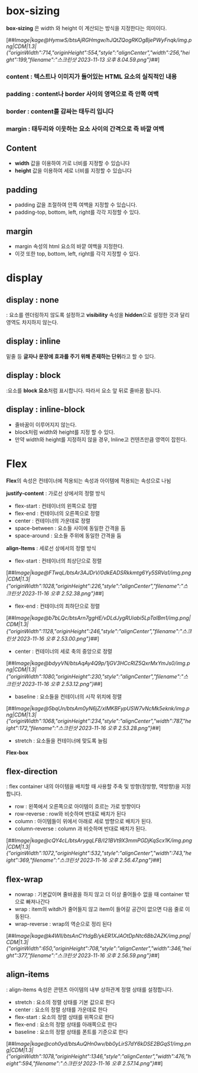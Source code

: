 # box-sizing

**box-sizing** 은 width 와 height 이 계산되는 방식을 지정한다는 의미이다.

[##_Image|kage@HymwS/btsAjRGHmgw/hJQtZQogRKOgBjePWyFnqk/img.png|CDM|1.3|{"originWidth":714,"originHeight":554,"style":"alignCenter","width":256,"height":199,"filename":"스크린샷 2023-11-13 오후 8.04.59.png"}_##]

### content : 텍스트나 이미지가 들어있는 HTML 요소의 실직적인 내용

### padding : content나 border 사이의 영역으로 즉 안쪽 여백

### border : content를 감싸는 태두리 입니다

### margin : 태두리와 이웃하는 요소 사이의 간격으로 즉 바깥 여백

## Content

-   **width** 값을 이용하여 가로 너비를 지정할 수 있습니다
-   **height** 값을 이용하여 세로 너비를 지정할 수 있습니다

## padding

-   padding 값을 조절하여 안쪽 여백을 지정할 수 있습니다.
-   padding-top, bottom, left, right를 각각 지정할 수 있다.

## margin

-   margin 속성의 html 요소의 바깥 여백을 지정한다.
-   이것 또한 top, bottom, left, right를 각각 지정할 수 있다.

# display

## display : none

: 요소를 렌더링하지 않도록 설정하고 **visibility** 속성을 **hidden**으로 설정한 것과 달리 영역도 차지하지 않는다.

## display : inline

밑줄 등 **글자나 문장에 효과를 주기 위해 존재하는 단위**라고 할 수 있다.

## display : block

:요소를 **block 요소**처럼 표시합니다. 따라서 요소 앞 뒤로 줄바꿈 됩니다.

## display : inline-block

-   줄바꿈이 이루어지지 않는다.
-   block처럼 width와 height를 지정 할 수 있다.
-   만약 width와 height를 지정하지 않을 경우, lnline고 컨텐츠만큼 영역이 잡힌다.

# Flex

**Flex**의 속성은 컨테이너에 적용되는 속성과 아이템에 적용되는 속성으로 나뉨

**justify-content** : 가로선 상에서의 정렬 방식

-   flex-start : 컨테이너의 왼쪽으로 정렬
-   flex-end : 컨테이너의 오른쪽으로 정렬
-   center : 컨테이너의 가운데로 정렬
-   space-between : 요소들 사이에 동일한 간격을 둠
-   space-around : 요소들 주위에 동일한 간격을 둠

**align-ltems** : 세로선 상에서의 정렬 방식

-   flex-start : 컨테이너의 최상단으로 정렬

[##_Image|kage@FTwqL/btsAr3AJDrV/0dkEADSRkkmtg6Yy5SRVa1/img.png|CDM|1.3|{"originWidth":1028,"originHeight":226,"style":"alignCenter","filename":"스크린샷 2023-11-16 오후 2.52.38.png"}_##]

-   flex-end : 컨테이너의 최하단으로 정렬

[##_Image|kage@b7bLQc/btsArn7ggHE/vDLdJygRUiabi5LpTaIBm1/img.png|CDM|1.3|{"originWidth":1128,"originHeight":246,"style":"alignCenter","filename":"스크린샷 2023-11-16 오후 2.53.00.png"}_##]

-   center : 컨테이너의 세로 축의 중앙으로 정렬

[##_Image|kage@bdyyVN/btsAqAy4Q9p/1jGV3HCcRlZ5QxrMxYmJs0/img.png|CDM|1.3|{"originWidth":1080,"originHeight":230,"style":"alignCenter","filename":"스크린샷 2023-11-16 오후 2.53.12.png"}_##]

-   baseline : 요소들을 컨테이너의 시작 위치에 정렬

[##_Image|kage@5bqUn/btsAm0yN6jZ/xlMKBFypUSW7vNcMk5eknk/img.png|CDM|1.3|{"originWidth":1068,"originHeight":234,"style":"alignCenter","width":787,"height":172,"filename":"스크린샷 2023-11-16 오후 2.53.28.png"}_##]

-   stretch : 요소들을 컨테이너에 맞도록 늘림

**Flex-box**

## flex-direction

: flex container 내의 아이템을 배치할 때 사용할 주축 및 방향(정방향, 역방향)을 지정합니다.

-   row : 왼쪽에서 오른쪽으로 아이템이 흐르는 가로 방향이다
-   row-reverse : row와 비슷하며 반대로 배치가 된다
-   column : 아이템들이 위에서 아래로 세로 방향으로 배치가 된다.
-   column-reverse : column 과 비슷하며 반대로 배치가 된다.

[##_Image|kage@cQY4cL/btsArygqLFB/I21BVt9X3mmPGDjKqScx1K/img.png|CDM|1.3|{"originWidth":1072,"originHeight":532,"style":"alignCenter","width":743,"height":369,"filename":"스크린샷 2023-11-16 오후 2.56.47.png"}_##]

## flex-wrap

-   nowrap : 기본값이며 줄바꿈을 하지 않고 더 이상 줄어들수 없을 때 container 밖으로 빠져나간다
-   wrap : item의 witdh가 줄어들지 않고 item이 들어갈 공간이 없으면 다음 줄로 이동된다.
-   wrap-reverse : wrap의 역순으로 정리 된다

[##_Image|kage@k4Wll/btsAnCYtdgB/ykER1XJAOtDpNtc6Bb2AZK/img.png|CDM|1.3|{"originWidth":650,"originHeight":708,"style":"alignCenter","width":346,"height":377,"filename":"스크린샷 2023-11-16 오후 2.56.59.png"}_##]

## align-items

: align-items 속성은 콘텐츠 아이템의 내부 상하관계 정렬 상태를 설정합니다.

-   stretch : 요소의 정렬 상태를 기본 값으로 한다
-   center : 요소의 정렬 상태를 가운데로 한다
-   flex-start : 요소의 정렬 상태를 위쪽으로 한다
-   flex-end : 요소의 정렬 상태를 아래쪽으로 한다
-   baseline : 요소의 정렬 상태를 폰트를 기준으로 한다

[##_Image|kage@coh0yd/btsAuQHn0wv/bb0yLirS7dY6kDSE2BGqS1/img.png|CDM|1.3|{"originWidth":1078,"originHeight":1346,"style":"alignCenter","width":476,"height":594,"filename":"스크린샷 2023-11-16 오후 2.57.14.png"}_##]


